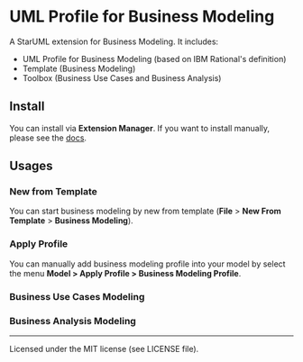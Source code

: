 UML Profile for Business Modeling
=================================

A StarUML extension for Business Modeling. It includes:
- UML Profile for Business Modeling (based on IBM Rational's definition)
- Template (Business Modeling)
- Toolbox (Business Use Cases and Business Analysis)

## Install

You can install via __Extension Manager__. If you want to install manually, please see the [docs](https://docs.staruml.io/user-guide/managing-extensions).

## Usages

### New from Template

You can start business modeling by new from template (__File__ > __New From Template__ > __Business Modeling__).

### Apply Profile

You can manually add business modeling profile into your model by select the menu __Model > Apply Profile > Business Modeling Profile__.

### Business Use Cases Modeling



### Business Analysis Modeling


---

Licensed under the MIT license (see LICENSE file).
